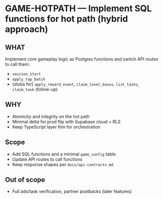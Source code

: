 # GAME-HOTPATH — Implement SQL functions for hot path (hybrid approach)

## WHAT
Implement core gameplay logic as Postgres functions and switch API routes to call them:
- `session_start`
- `apply_tap_batch`
- (stubs for) `apply_reward_event`, `claim_level_bonus`, `list_tasks`, `claim_task` (follow-up)

## WHY
- Atomicity and integrity on the hot path
- Minimal delta for prod flip with Supabase cloud + RLS
- Keep TypeScript layer thin for orchestration

## Scope
- Add SQL functions and a minimal `game_config` table
- Update API routes to call functions
- Keep response shapes per `docs/api-contracts.md`

## Out of scope
- Full ads/task verification, partner postbacks (later features)
